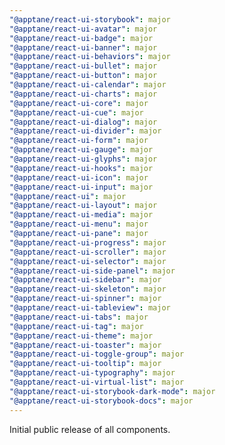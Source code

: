 ```yaml
---
"@apptane/react-ui-storybook": major
"@apptane/react-ui-avatar": major
"@apptane/react-ui-badge": major
"@apptane/react-ui-banner": major
"@apptane/react-ui-behaviors": major
"@apptane/react-ui-bullet": major
"@apptane/react-ui-button": major
"@apptane/react-ui-calendar": major
"@apptane/react-ui-charts": major
"@apptane/react-ui-core": major
"@apptane/react-ui-cue": major
"@apptane/react-ui-dialog": major
"@apptane/react-ui-divider": major
"@apptane/react-ui-form": major
"@apptane/react-ui-gauge": major
"@apptane/react-ui-glyphs": major
"@apptane/react-ui-hooks": major
"@apptane/react-ui-icon": major
"@apptane/react-ui-input": major
"@apptane/react-ui": major
"@apptane/react-ui-layout": major
"@apptane/react-ui-media": major
"@apptane/react-ui-menu": major
"@apptane/react-ui-pane": major
"@apptane/react-ui-progress": major
"@apptane/react-ui-scroller": major
"@apptane/react-ui-selector": major
"@apptane/react-ui-side-panel": major
"@apptane/react-ui-sidebar": major
"@apptane/react-ui-skeleton": major
"@apptane/react-ui-spinner": major
"@apptane/react-ui-tableview": major
"@apptane/react-ui-tabs": major
"@apptane/react-ui-tag": major
"@apptane/react-ui-theme": major
"@apptane/react-ui-toaster": major
"@apptane/react-ui-toggle-group": major
"@apptane/react-ui-tooltip": major
"@apptane/react-ui-typography": major
"@apptane/react-ui-virtual-list": major
"@apptane/react-ui-storybook-dark-mode": major
"@apptane/react-ui-storybook-docs": major
---
```


Initial public release of all components.
